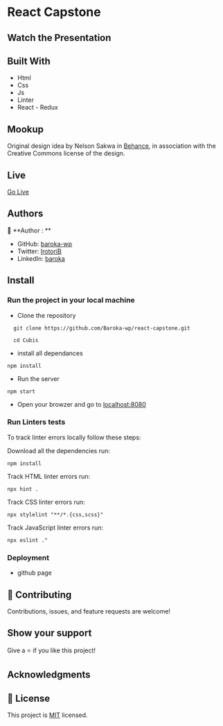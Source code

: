 # React Capstone

## Watch the Presentation

## Built With

- Html
- Css
- Js
- Linter
- React - Redux

## Mookup
Original design idea by Nelson Sakwa in [Behance](https://www.behance.net/gallery/31579789/Ballhead-App-(Free-PSDs)), in association with the Creative Commons license of the design.

## Live

[Go Live](https://baroka-wp.github.io/react-capstone/)

## Authors

👤 **Author : **

- GitHub: [baroka-wp](https://github.com/YussufOB)
- Twitter: [IrotoriB](https://twitter.com/_ybash)
- LinkedIn: [baroka](www.linkedin.com/in/yussufbashir)


## Install
### Run the project in your local machine

- Clone the repository
```
  git clone https://github.com/Baroka-wp/react-capstone.git

  cd Cubis
```
- install all dependances

```
npm install
```

- Run the server

```
npm start
```
- Open your browzer and go to [localhost:8080](http://localhost:3000/)


### Run Linters tests
To track linter errors locally follow these steps:  

Download all the dependencies run:
```
npm install
```
Track HTML linter errors run:
```
npx hint .
```
Track CSS linter errors run:
```
npx stylelint "**/*.{css,scss}"
```
Track JavaScript linter errors run:
```
npx eslint ."
```

### Deployment
- github page

## 🤝 Contributing

Contributions, issues, and feature requests are welcome!

## Show your support

Give a ⭐️ if you like this project!

## Acknowledgments


## 📝 License

This project is [MIT](./MIT.md) licensed.